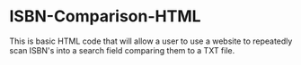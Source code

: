 # ISBN-Comparison-HTML
This is basic HTML code that will allow a user to use a website to repeatedly scan ISBN's into a search field comparing them to a TXT file.
